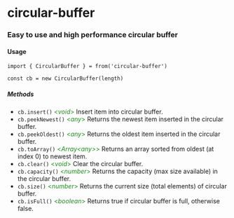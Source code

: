 # circular-buffer

### Easy to use and high performance circular buffer


#### Usage
`import { CircularBuffer } = from('circular-buffer')`


`const cb = new CircularBuffer(length)` 


##### Methods

* `cb.insert()` <span style="color: forestgreen"> <*void*> </span> <span> Insert item into circular buffer. </span>
* `cb.peekNewest()` <span style="color: forestgreen"> <*any*> </span> <span> Returns the newest item inserted in the circular buffer.</span>
* `cb.peekOldest()` <span style="color: forestgreen"> <*any*> </span> <span> Returns the oldest item inserted in the circular buffer.</span>
* `cb.toArray()` <span style="color: forestgreen"> <*Array<*any*>*>  </span> Returns an array sorted from oldest (at index 0) to newest item.</span>
* `cb.clear()` <span style="color: forestgreen"> <*void*>  </span> Clear the circular buffer.</span>
* `cb.capacity()` <span style="color: forestgreen"> <*number*>  </span> Returns the capacity (max size available) in the circular buffer.</span>
* `cb.size()` <span style="color: forestgreen"> <*number*>  </span> Returns the current size (total elements) of circular buffer.</span>
* `cb.isFull()` <span style="color: forestgreen"> <*boolean*>  </span> Returns true if circular buffer is full, otherwise false.</span>
